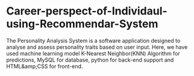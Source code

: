 # Career-perspect-of-Individaul-using-Recommendar-System
The Personality Analysis System is a software application designed to analyse and assess personality traits based on user input. Here, we have used machine learning model K-Nearest Neighbor(KNN) Algorithm for predictions, MySQL for database, python for back-end support and HTML\&amp;CSS for front-end.
